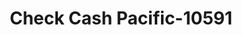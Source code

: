 ---
f_zip-code: 97201
f_state-code: OR
title: Check Cash Pacific-10591
f_phone: 503-771-0169
f_city-only: Portland
f_address: 82Nd & Powell Portland
f_location-unique-id: '10591'
slug: check-cash-pacific-10591
updated-on: '2024-05-30T13:46:58.046Z'
created-on: '2024-05-30T13:36:59.803Z'
published-on: '2024-05-30T13:54:32.469Z'
f_city-state: cms/city/portland-or.md
f_company: cms/company/check-cash-pacific.md
f_state: cms/state/oregon.md
layout: '[payday-loan].html'
tags: payday-loan
---